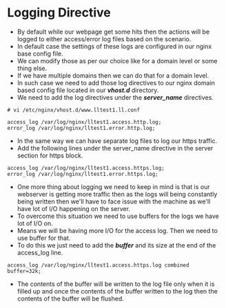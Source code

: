 # Logging Directive

- By default while our webpage get some hits then the actions will be logged to either access/error log files based on the scenario.
- In default case the settings of these logs are configured in our nginx base config file.
- We can modify those as per our choice like for a domain level or some thing else.
- If we have multiple domains then we can do that for a domain level.
- In such case we need to add those log directives to our nginx domain based config file located in our ***vhost.d*** directory.
- We need to add the log directives under the ***server_name*** directives.

```
# vi /etc/nginx/vhost.d/www.lltest1.ll.conf

access_log /var/log/nginx/lltest1.access.http.log;
error_log /var/log/nginx/lltest1.error.http.log;
```

- In the same way we can have separate log files to log our https traffic.
- Add the following lines under the server_name directive in the server section for https block.

```
access_log /var/log/nginx/lltest1.access.https.log;
error_log /var/log/nginx/lltest1.error.https.log;
```

- One more thing about logging we need to keep in mind is that is our webserver is getting more traffic then as the logs will being constantly being written then we'll have to face issue with the machine as we'll have lot of I/O happening on the server.
- To overcome this situation we need to use buffers for the logs we have lot of I/O on.
- Means we will be having more I/O for the access log. Then we need to use buffer for that.
- To do this we just need to add the ***buffer*** and its size at the end of the access_log line.

```
access_log /var/log/nginx/lltest1.access.https.log combined buffer=32k;
```

- The contents of the buffer will be written to the log file only when it is filled up and once the contents of the buffer written to the log then the contents of the buffer will be flushed.


